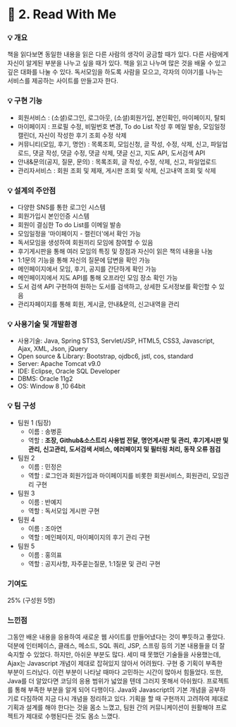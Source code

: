 # :pushpin: 2. Read With Me

### :bulb: 개요  
책을 읽다보면 동일한 내용을 읽은 다른 사람의 생각이 궁금할 때가 있다. 다른 사람에게 자신이 알게된 부분을 나누고 싶을 때가 있다. 책을 읽고 나누며 많은 것을 배울 수 있고 깊은 대화를 나눌 수 있다. 독서모임을 하도록 사람을 모으고, 각자의 이야기를 나누는 서비스를 제공하는 사이트를 만들고자 한다. 

### :bulb: 구현 기능
- 회원서비스 : (소셜)로그인, 로그아웃, (소셜)회원가입, 본인확인, 마이페이지, 탈퇴 
- 마이페이지 : 프로필 수정, 비밀번호 변경, To do List 작성 후 메일 발송, 모임일정 캘린더, 자신이 작성한 후기 조회 수정 삭제
- 커뮤니티(모임, 후기, 명언) : 목록조회, 모임신청, 글 작성, 수정, 삭제, 신고, 파일업로드, 댓글 작성, 댓글 수정, 댓글 삭제, 댓글 신고, 지도 API, 도서검색 API
- 안내&문의(공지, 질문, 문의) : 목록조회, 글 작성, 수정, 삭제, 신고, 파일업로드 
- 관리자서비스 : 회원 조회 및 제재, 게시판 조회 및 삭제, 신고내역 조회 및 삭제

### :bulb: 설계의 주안점
- 다양한 SNS를 통한 로그인 시스템
- 회원가입시 본인인증 시스템
- 회원이 결심한 To do List를 이메일 발송
- 모임일정을 '마이페이지 - 캘린더'에서 확인 가능
- 독서모임을 생성하여 회원끼리 모임에 참여할 수 있음
- 후기게시판을 통해 여러 모임의 특징 및 장점과 자신이 읽은 책의 내용을 나눔
- 1:1문의 기능을 통해 자신의 질문에 답변을 확인 가능
- 메인페이지에서 모임, 후기, 공지를 간단하게 확인 가능 
- 메인페이지에서 지도 API를 통해 오프라인 모임 장소 확인 가능
- 도서 검색 API 구현하여 원하는 도서를 검색하고, 상세한 도서정보를 확인할 수 있음
- 관리자페이지를 통해 회원, 게시글, 안내&문의, 신고내역을 관리

### :bulb: 사용기술 및 개발환경
- 사용기술: Java, Spring STS3, Servlet/JSP, HTML5, CSS3, Javascript, Ajax, XML, Json, jQuery
- Open source & Library: Bootstrap, ojdbc6, jstl, cos, standard
- Server: Apache Tomcat v9.0
- IDE: Eclipse, Oracle SQL Developer
- DBMS: Oracle 11g2
- OS: Window 8 ,10 64bit

### :bulb: 팀 구성
- 팀원 1 (팀장)
	- 이름 : 송병훈
	- 역할 : **조장, Github&소스트리 사용법 전달, 명언게시판 및 관리, 후기게시판 및 관리, 신고관리, 도서검색 서비스, 에러페이지 및 필터링 처리, 동작 오류 점검**
- 팀원 2
	- 이름 : 민정은
	- 역할 : 로그인과 회원가입과 마이페이지를 비롯한 회원서비스, 회원관리, 모임관리 구현
- 팀원 3
	- 이름 : 반예지
	- 역할 : 독서모임 게시판 구현
- 팀원 4
	- 이름 : 조아연
	- 역할 : 메인페이지, 마이페이지의 후기 관리 구현
- 팀원 5
	- 이름 : 홍의표
	- 역할 : 공지사항, 자주묻는질문, 1:1질문 및 관리 구현

### 기여도
25% (구성원 5명)

### 느낀점
그동안 배운 내용을 응용하여 새로운 웹 사이트를 만들어냈다는 것이 뿌듯하고 좋았다. 덕분에 인터페이스, 클래스, 메소드, SQL 쿼리, JSP, 스프링 등의 기본 내용들을 더 잘 숙지할 수 있었다. 하지만, 아쉬운 부분도 많다. 세미 때 못했던 기술들을 사용했는데, Ajax는 Javascript 개념이 제대로 잡혀있지 않아서 어려웠다. 구현 중 기획이 부족한 부분이 드러났다. 이런 부분이 나타날 때마다 고민하는 시간이 많아서 힘들었다. 또한, Java를 더 알았다면 코딩의 응용 범위가 넓었을 텐데 그러지 못해서 아쉬웠다. 프로젝트를 통해 부족한 부분을 알게 되어 다행이다. Java와 Javascript의 기본 개념을 공부하기로 다짐하여 지금 다시 개념을 정리하고 있다. 기획을 할 때 구현까지 고려하여 제대로 기획과 설계를 해야 한다는 것을 몸소 느꼈고, 팀원 간의 커뮤니케이션이 원활해야 프로젝트가 제대로 수행된다든 것도 몸소 느꼈다.
